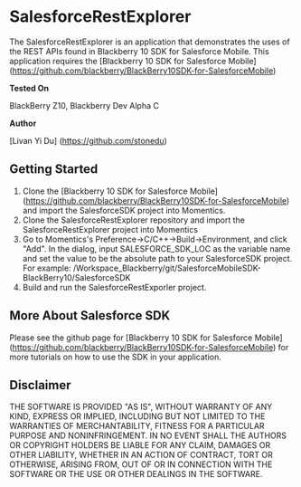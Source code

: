SalesforceRestExplorer
======================

The SalesforceRestExplorer is an application that demonstrates the uses of the REST APIs found in Blackberry 10 SDK for Salesforce Mobile. This application requires the [Blackberry 10 SDK for Salesforce Mobile] (https://github.com/blackberry/BlackBerry10SDK-for-SalesforceMobile)

**Tested On**

BlackBerry Z10, Blackberry Dev Alpha C

**Author**

[Livan Yi Du] (https://github.com/stonedu)

## Getting Started
1. Clone the [Blackberry 10 SDK for Salesforce Mobile] (https://github.com/blackberry/BlackBerry10SDK-for-SalesforceMobile) and import the SalesforceSDK project into Momentics.
2. Clone the SalesforceRestExplorer repository and import the SalesforceRestExplorer project into Momentics
3. Go to Momentics's Preference->C/C++->Build->Environment, and click "Add". In the dialog, input SALESFORCE_SDK_LOC as the variable name and set the value to be the absolute path to your SalesforceSDK project. For example: /Workspace_Blackberry/git/SalesforceMobileSDK-BlackBerry10/SalesforceSDK
4. Build and run the SalesforceRestExporler project.

## More About Salesforce SDK
Please see the github page for [Blackberry 10 SDK for Salesforce Mobile] (https://github.com/blackberry/BlackBerry10SDK-for-SalesforceMobile) for more tutorials on how to use the SDK in your application.

## Disclaimer

THE SOFTWARE IS PROVIDED "AS IS", WITHOUT WARRANTY OF ANY KIND, EXPRESS OR IMPLIED, INCLUDING BUT NOT LIMITED TO THE WARRANTIES OF MERCHANTABILITY, FITNESS FOR A PARTICULAR PURPOSE AND NONINFRINGEMENT. IN NO EVENT SHALL THE AUTHORS OR COPYRIGHT HOLDERS BE LIABLE FOR ANY CLAIM, DAMAGES OR OTHER LIABILITY, WHETHER IN AN ACTION OF CONTRACT, TORT OR OTHERWISE, ARISING FROM, OUT OF OR IN CONNECTION WITH THE SOFTWARE OR THE USE OR OTHER DEALINGS IN THE SOFTWARE.